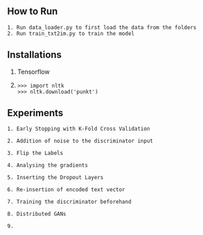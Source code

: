 ## How to Run ##
```
1. Run data_loader.py to first load the data from the folders
2. Run train_txt2im.py to train the model
```

## Installations ##
1. Tensorflow
2. ```
   >>> import nltk
   >>> nltk.download('punkt')
   ```
## Experiments ##

```
1. Early Stopping with K-Fold Cross Validation
```

```
2. Addition of noise to the discriminator input
```

```
3. Flip the Labels
```

```
4. Analysing the gradients 
```

```
5. Inserting the Dropout Layers 
```

```
6. Re-insertion of encoded text vector
```

```
7. Training the discriminator beforehand
```

```
8. Distributed GANs
```

```
9. 
```
